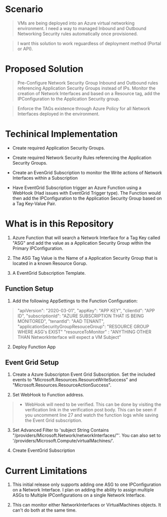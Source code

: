 
# Scenario

> VMs are being deployed into an Azure virtual networking environment. I need a way to managed Inbound and Outbound Networking Security rules automatically once provisioned.

  

> I want this solution to work reguardless of deployment method (Portal or API).

  

# Proposed Solution

> Pre-Configure Network Security Group Inbound and Outbound rules referencing Application Security Groups instead of IPs. Monitor the creation of Network Interfaces and based on a Resource tag, add the IPConfiguration to the Application Security group.

  

> Enforce the TAGs existence through Azure Policy for all Network Interfaces deployed in the environment.

  

# Techinical Implementation

* Create required Application Security Groups.

* Create required Network Security Rules referencing the Application Security Groups.

* Create an EvenGrid Subscription to monitor the Write actions of Network Interfaces within a Subscription

* Have EventGrid Subscription trigger an Azure Function using a WebHook (Had issues with EventGrid Trigger type). The Function would then add the IPConfiguration to the Application Security Group based on a Tag Key-Value Pair.

  

# What is in this Repository

1. Azure Function that will search a Network Interface for a Tag Key called "ASG" and add the value as a Application Security Group within the Primary IPConfiguration.

2. The ASG Tag Value is the Name of a Application Security Group that is located in a known Resource Gorup.

3. A EventGrid Subscription Template.

  

## Function Setup

1. Add the following AppSettings to the Function Configuration:
> "apiVersion": "2020-03-01",
> "appKey": "APP KEY",
> "clientId": "APP ID",
> "subscriptionId": "AZURE SUBSCRIPTION THAT IS BEING MONITORED",
> "tenantId": "AAD TENANT",
> "applicationSecurityGroupResouceGroup": "RESOURCE GROUP WHERE ASG's EXIST"
> "resourceToMonitor" : "ANYTHING OTHER THAN NetworkInterface will expect a VM Subject"

  

2. Deploy Function App

  

## Event Grid Setup

1. Create a Azure Subscripton Event Grid Subscription. Set the included events to "Microsoft.Resources.ResourceWriteSuccess" and "Microsoft.Resources.ResourceActionSuccess".

2. Set WebHook to Function address.
>* WebHook will need to be verified. This can be done by visiting the verification link in the verification post body. This can be seen if you uncomment line 27 and watch the function logs while saving the Event Grid subscription.

3. Set Advanced Filter to 'subject String Contains "/providers/Microsoft.Network/networkInterfaces/"'.  You can also set to '/providers/Microsoft.Compute/virtualMachines/'.

4. Create EventGrid Subscription

  

# Current Limitations

1. This initial release only supports adding one ASG to one IPConfiguration on a Network Interface. I plan on adding the ability to assign multiple ASGs to Multiple IPConfigurations on a single Network Interface.

2. This can monitor either NetworkInterfaces or VirtualMachines objects.  It can't do both at the same time. 
